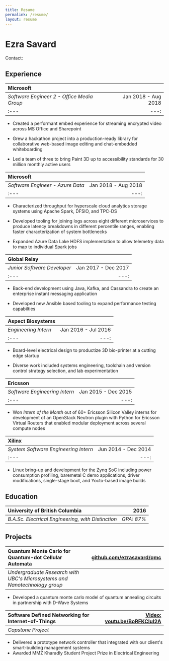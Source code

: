 ```yaml
---
title: Resume
permalink: /resume/
layout: resume
---
```


# Ezra Savard

Contact: <script>printEmail();</script>

## Experience


| **Microsoft**  | |
| :--- | ---: |
| _Software Engineer 2 - Office Media Group_ | Jan 2018 - Aug 2018 |
| :--- | ---: |

* Created a performant embed experience for streaming encrypted video across MS Office and Sharepoint

* Grew a hackathon project into a production-ready library for collaborative web-based image editing and chat-embedded whiteboarding

* Led a team of three to bring Paint 3D up to accessibility standards for 30 million monthly active users

| **Microsoft**  | |
| :--- | ---: |
| _Software Engineer_ _- Azure Data_ | Jan 2018 - Aug 2018 |
| :--- | ---: |

* Characterized throughput for hyperscale cloud analytics storage systems using Apache Spark, DFSIO, and TPC-DS

* Developed tooling for joining logs across eight different microservices to produce latency breakdowns in different percentile ranges, enabling faster characterization of system bottlenecks

* Expanded Azure Data Lake HDFS implementation to allow telemetry data to map to individual Spark jobs

| **Global Relay** | |
| :--- | ---: |
| _Junior Software Developer_  | Jan 2017 - Dec 2017 |
| :--- | ---: |

* Back-end development using Java, Kafka, and Cassandra to create an enterprise instant messaging application

* Developed new Ansible based tooling to expand performance testing capabilties

| **Aspect Biosystems** | |
| :--- | ---: |
| _Engineering Intern_  | Jan 2016 - Jul 2016 |
| :--- | ---: |

* Board-level electrical design to productize 3D bio-printer at a cutting edge startup

* Diverse work included systems engineering, toolchain and version control strategy selection, and lab experimentation

| **Ericsson** | |
| :--- | ---: |
| _Software Engineering Intern_  | Jan 2015 - Dec 2015 |
| :--- | ---: |

* Won _Intern of the Month_ out of 60+ Ericsson Silicon Valley interns for development of an OpenStack Neutron plugin with Python for Ericsson Virtual Routers that enabled modular deployment across several compute nodes

| **Xilinx** | |
| :--- | ---: |
| _System Software Engineering Intern_  | Jun 2014 - Dec 2014 |
| :--- | ---: |

* Linux bring-up and development for the Zynq SoC including power consumption profiling, baremetal C demo applications, driver modifications, single-stage boot, and Yocto-based image builds


## Education


| **University of British Columbia** | 2016 |
| :--- | ---: |
| _B.A.Sc. Electrical Engineering, with Distinction_ | _GPA: 87%_ |



## Projects

| **Quantum Monte Carlo for Quantum-dot Cellular Automata** | [github.com/ezrasavard/qmc](https://github.com/ezrasavard/qmc)  |
| :--- | ---: |
| _Undergraduate Research with UBC's Microsystems and Nanotechnology group_ | |

- Developed a quantum monte carlo model of quantum annealing circuits in partnership with D-Wave Systems

| **Software Defined Networking for Internet-of-Things** | [Video: youtu.be/BoRFKCIuI2A](https://youtu.be/BoRFKCIuI2A)  |
| :--- | ---: |
| _Capstone Project_ | |

- Delivered a prototype network controller that integrated with our client's smart-building management systems
- Awarded MMZ Kharadly Student Project Prize in Electrical Engineering

